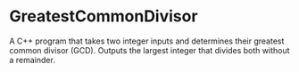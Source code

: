 # GreatestCommonDivisor
A C++ program that takes two integer inputs and determines their greatest common divisor (GCD). Outputs the largest integer that divides both without a remainder.
